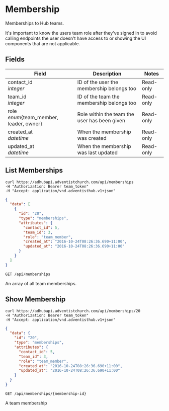 # Membership

Memberships to Hub teams.

It's important to know the users team role after they've signed in to avoid calling endpoints the user doesn't have access to or showing the UI components that are not applicable.

## Fields

Field | Description | Notes
----- | ----------- | -----
contact_id<br> *integer* | ID of the user the membership belongs too | Read-only
team_id<br> *integer* | ID of the team the membership belongs too | Read-only
role<br> *enum*{team_member, leader, owner} | Role within the team the user has been given | Read-only
created_at<br> *datetime* | When the membership was created | Read-only
updated_at<br> *datetime* | When the membership was last updated | Read-only

## List Memberships
```shell
curl https://adhubapi.adventistchurch.com/api/memberships
-H "Authorization: Bearer team_token"
-H "Accept: application/vnd.adventisthub.v1+json"
```
```json
{
  "data": [
    {
      "id": "20",
      "type": "memberships",
      "attributes": {
        "contact_id": 5,
        "team_id": 3,
        "role": "team_member",
        "created_at": "2016-10-24T08:26:36.690+11:00",
        "updated_at": "2016-10-24T08:26:36.690+11:00"
      }
    }
  ]
}
```

`GET /api/memberships`

An array of all team memberships.

## Show Membership
```shell
curl https://adhubapi.adventistchurch.com/api/memberships/20
-H "Authorization: Bearer team_token"
-H "Accept: application/vnd.adventisthub.v1+json"
```
```json
{
  "data": {
    "id": "20",
    "type": "memberships",
    "attributes": {
      "contact_id": 5,
      "team_id": 3,
      "role": "team_member",
      "created_at": "2016-10-24T08:26:36.690+11:00",
      "updated_at": "2016-10-24T08:26:36.690+11:00"
    }
  }
}
```

`GET /api/memberships/{membership-id}`

A team membership